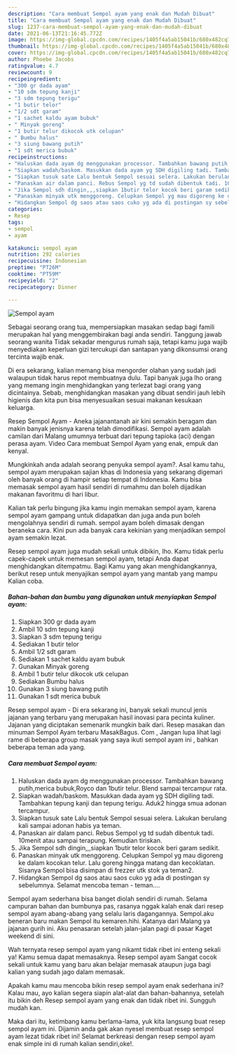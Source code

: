 ```yaml
---
description: "Cara membuat Sempol ayam yang enak dan Mudah Dibuat"
title: "Cara membuat Sempol ayam yang enak dan Mudah Dibuat"
slug: 1237-cara-membuat-sempol-ayam-yang-enak-dan-mudah-dibuat
date: 2021-06-13T21:16:45.772Z
image: https://img-global.cpcdn.com/recipes/1405f4a5ab15041b/680x482cq70/sempol-ayam-foto-resep-utama.jpg
thumbnail: https://img-global.cpcdn.com/recipes/1405f4a5ab15041b/680x482cq70/sempol-ayam-foto-resep-utama.jpg
cover: https://img-global.cpcdn.com/recipes/1405f4a5ab15041b/680x482cq70/sempol-ayam-foto-resep-utama.jpg
author: Phoebe Jacobs
ratingvalue: 4.7
reviewcount: 9
recipeingredient:
- "300 gr dada ayam"
- "10 sdm tepung kanji"
- "3 sdm tepung terigu"
- "1 butir telor"
- "1/2 sdt garam"
- "1 sachet kaldu ayam bubuk"
- " Minyak goreng"
- "1 butir telur dikocok utk celupan"
- " Bumbu halus"
- "3 siung bawang putih"
- "1 sdt merica bubuk"
recipeinstructions:
- "Haluskan dada ayam dg menggunakan processor. Tambahkan bawang putih,merica bubuk,Royco dan 1butir telur. Blend sampai tercampur rata."
- "Siapkan wadah/baskom. Masukkan dada ayam yg SDH digiling tadi. Tambahkan tepung kanji dan tepung terigu. Aduk2 hingga smua adonan tercampur."
- "Siapkan tusuk sate Lalu bentuk Sempol sesuai selera. Lakukan berulang kali sampai adonan habis ya teman."
- "Panaskan air dalam panci. Rebus Sempol yg td sudah dibentuk tadi. 10menit atau sampai terapung. Kemudian tiriskan."
- "Jika Sempol sdh dingin,,,siapkan 1butir telor kocok beri garam sedikit."
- "Panaskan minyak utk menggoreng. Celupkan Sempol yg mau digoreng ke dalam kocokan telur. Lalu goreng hingga matang dan kecoklatan. Sisanya Sempol bisa disimpan di frezzer utk stok ya teman2."
- "Hidangkan Sempol dg saos atau saos cuko yg ada di postingan sy sebelumnya. Selamat mencoba teman - teman...."
categories:
- Resep
tags:
- sempol
- ayam

katakunci: sempol ayam 
nutrition: 292 calories
recipecuisine: Indonesian
preptime: "PT26M"
cooktime: "PT59M"
recipeyield: "2"
recipecategory: Dinner

---
```



![Sempol ayam](https://img-global.cpcdn.com/recipes/1405f4a5ab15041b/680x482cq70/sempol-ayam-foto-resep-utama.jpg)

Sebagai seorang orang tua, mempersiapkan masakan sedap bagi famili merupakan hal yang menggembirakan bagi anda sendiri. Tanggung jawab seorang  wanita Tidak sekadar mengurus rumah saja, tetapi kamu juga wajib menyediakan keperluan gizi tercukupi dan santapan yang dikonsumsi orang tercinta wajib enak.

Di era  sekarang, kalian memang bisa mengorder olahan yang sudah jadi walaupun tidak harus repot membuatnya dulu. Tapi banyak juga lho orang yang memang ingin menghidangkan yang terlezat bagi orang yang dicintainya. Sebab, menghidangkan masakan yang dibuat sendiri jauh lebih higienis dan kita pun bisa menyesuaikan sesuai makanan kesukaan keluarga. 

Resep Sempol Ayam - Aneka jajanantanah air kini semakin beragam dan makin banyak jenisnya karena telah dimodifikasi. Sempol ayam adalah camilan dari Malang umumnya terbuat dari tepung tapioka (aci) dengan perasa ayam. Video Cara membuat Sempol Ayam yang enak, empuk dan kenyal.

Mungkinkah anda adalah seorang penyuka sempol ayam?. Asal kamu tahu, sempol ayam merupakan sajian khas di Indonesia yang sekarang digemari oleh banyak orang di hampir setiap tempat di Indonesia. Kamu bisa memasak sempol ayam hasil sendiri di rumahmu dan boleh dijadikan makanan favoritmu di hari libur.

Kalian tak perlu bingung jika kamu ingin memakan sempol ayam, karena sempol ayam gampang untuk didapatkan dan juga anda pun boleh mengolahnya sendiri di rumah. sempol ayam boleh dimasak dengan beraneka cara. Kini pun ada banyak cara kekinian yang menjadikan sempol ayam semakin lezat.

Resep sempol ayam juga mudah sekali untuk dibikin, lho. Kamu tidak perlu capek-capek untuk memesan sempol ayam, tetapi Anda dapat menghidangkan ditempatmu. Bagi Kamu yang akan menghidangkannya, berikut resep untuk menyajikan sempol ayam yang mantab yang mampu Kalian coba.

<!--inarticleads1-->

##### Bahan-bahan dan bumbu yang digunakan untuk menyiapkan Sempol ayam:

1. Siapkan 300 gr dada ayam
1. Ambil 10 sdm tepung kanji
1. Siapkan 3 sdm tepung terigu
1. Sediakan 1 butir telor
1. Ambil 1/2 sdt garam
1. Sediakan 1 sachet kaldu ayam bubuk
1. Gunakan  Minyak goreng
1. Ambil 1 butir telur dikocok utk celupan
1. Sediakan  Bumbu halus
1. Gunakan 3 siung bawang putih
1. Gunakan 1 sdt merica bubuk


Resep sempol ayam - Di era sekarang ini, banyak sekali muncul jenis jajanan yang terbaru yang merupakan hasil inovasi para pecinta kuliner. Jajanan yang diciptakan semenarik mungkin baik dari. Resep masakan dan minuman Sempol Ayam terbaru MasakBagus. Com , Jangan lupa lihat lagi rame di beberapa group masak yang saya ikuti sempol ayam ini , bahkan beberapa teman ada yang. 

<!--inarticleads2-->

##### Cara membuat Sempol ayam:

1. Haluskan dada ayam dg menggunakan processor. Tambahkan bawang putih,merica bubuk,Royco dan 1butir telur. Blend sampai tercampur rata.
1. Siapkan wadah/baskom. Masukkan dada ayam yg SDH digiling tadi. Tambahkan tepung kanji dan tepung terigu. Aduk2 hingga smua adonan tercampur.
1. Siapkan tusuk sate Lalu bentuk Sempol sesuai selera. Lakukan berulang kali sampai adonan habis ya teman.
1. Panaskan air dalam panci. Rebus Sempol yg td sudah dibentuk tadi. 10menit atau sampai terapung. Kemudian tiriskan.
1. Jika Sempol sdh dingin,,,siapkan 1butir telor kocok beri garam sedikit.
1. Panaskan minyak utk menggoreng. Celupkan Sempol yg mau digoreng ke dalam kocokan telur. Lalu goreng hingga matang dan kecoklatan. Sisanya Sempol bisa disimpan di frezzer utk stok ya teman2.
1. Hidangkan Sempol dg saos atau saos cuko yg ada di postingan sy sebelumnya. Selamat mencoba teman - teman....


Sempol ayam sederhana bisa banget diolah sendiri di rumah. Selama campuran bahan dan bumbunya pas, rasanya nggak kalah enak dari resep sempol ayam abang-abang yang selalu laris dagangannya. Sempol.aku beneran baru makan Sempol itu kemaren.hihi. Katanya dari Malang ya jajanan gurih ini. Aku penasaran setelah jalan-jalan pagi di pasar Kaget weekend di sini. 

Wah ternyata resep sempol ayam yang nikamt tidak ribet ini enteng sekali ya! Kamu semua dapat memasaknya. Resep sempol ayam Sangat cocok sekali untuk kamu yang baru akan belajar memasak ataupun juga bagi kalian yang sudah jago dalam memasak.

Apakah kamu mau mencoba bikin resep sempol ayam enak sederhana ini? Kalau mau, ayo kalian segera siapin alat-alat dan bahan-bahannya, setelah itu bikin deh Resep sempol ayam yang enak dan tidak ribet ini. Sungguh mudah kan. 

Maka dari itu, ketimbang kamu berlama-lama, yuk kita langsung buat resep sempol ayam ini. Dijamin anda gak akan nyesel membuat resep sempol ayam lezat tidak ribet ini! Selamat berkreasi dengan resep sempol ayam enak simple ini di rumah kalian sendiri,oke!.

